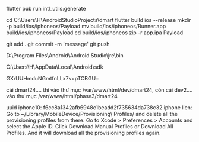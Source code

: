 flutter pub run intl_utils:generate

cd C:\Users\H\AndroidStudioProjects\dmart
flutter build ios --release
mkdir -p build/ios/iphoneos/Payload
mv build/ios/iphoneos/Runner.app build/ios/iphoneos/Payload
cd build/ios/iphoneos
zip -r app.ipa Payload

git add .
git commit -m 'message'
git push


D:\Program Files\Android\Android Studio\jre\bin

C:\Users\H\AppData\Local\Android\sdk

GXrUUHmduNGmtfnLLx7v+pTCBGU=

cái dmart24.... thì vào thư mục /var/www/html/dev/dmart24,
còn cái dev2.... vào thư mục /var/www/html/phase3/dmart24

uuid iphone10: f6cc8a1342afb6948c1beadd2f735634da738c32
iphone lien:
Go to ~/Library/MobileDevice/Provisioning\ Profiles/ and delete all the provisioning profiles from there.
Go to Xcode > Preferences > Accounts and select the Apple ID.
Click Download Manual Profiles or Download All Profiles. And it will download all the provisioning profiles again.
